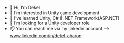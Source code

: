 - 👋 Hi, I’m Dekel
- 👀 I’m interested in Unity game development
- 🌱 I’ve learned Unity, C# & .NET Framework(ASP.NET)
- 💞️ I’m looking for a Unity developer role
- 📫 You can reach me via my linkedin account --> www.linkedin.com/in/dekel-aharon

<!---
DekelAH/DekelAH is a ✨ special ✨ repository because its `README.md` (this file) appears on your GitHub profile.
You can click the Preview link to take a look at your changes.
--->

